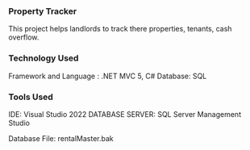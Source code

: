 ### Property Tracker 
This project helps landlords to track there properties, tenants, cash overflow. 

### Technology Used
Framework and Language : .NET MVC 5, C#
Database: SQL

### Tools Used
IDE: Visual Studio 2022
DATABASE SERVER: SQL Server Management Studio

Database File: rentalMaster.bak
